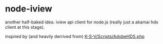 node-iview
==========

another half-baked idea. iview api client for node.js (really just a akamai hds client at this stage).

inspired by (and heavily derrived from) [K-S-V/Scripts/AdobeHDS.php](https://github.com/K-S-V/Scripts/blob/master/AdobeHDS.php)
